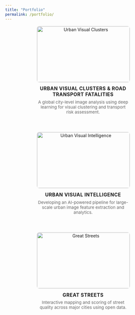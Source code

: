 ```yaml
---
title: "Portfolio"
permalink: /portfolio/
---
```


<style>
.project-grid {
  display: flex;
  flex-wrap: wrap;
  gap: 2em;
  justify-content: center;
}
.project-card {
  width: 300px;
  margin-bottom: 2em;
  text-align: center;
}
.project-card img {
  width: 100%;
  height: 180px;
  object-fit: cover;
  border-radius: 8px;
  border: 1px solid #eee;
}
.project-title {
  font-weight: bold;
  margin-top: 0.7em;
  font-size: 1.1em;
  letter-spacing: 0.04em;
}
.project-desc {
  color: #666;
  margin-top: 0.5em;
  font-size: 0.98em;
}
</style>

<div class="project-grid">

  <div class="project-card">
    <a href="https://your-link.com/project1" target="_blank">
      <img src="/images/project1.jpg" alt="Urban Visual Clusters">
    </a>
    <div class="project-title">URBAN VISUAL CLUSTERS & ROAD TRANSPORT FATALITIES</div>
    <div class="project-desc">
      A global city-level image analysis using deep learning for visual clustering and transport risk assessment.
    </div>
  </div>

  <div class="project-card">
    <a href="https://your-link.com/project2" target="_blank">
      <img src="/images/project2.jpg" alt="Urban Visual Intelligence">
    </a>
    <div class="project-title">URBAN VISUAL INTELLIGENCE</div>
    <div class="project-desc">
      Developing an AI-powered pipeline for large-scale urban image feature extraction and analytics.
    </div>
  </div>

  <div class="project-card">
    <a href="https://your-link.com/project3" target="_blank">
      <img src="/images/project3.jpg" alt="Great Streets">
    </a>
    <div class="project-title">GREAT STREETS</div>
    <div class="project-desc">
      Interactive mapping and scoring of street quality across major cities using open data.
    </div>
  </div>

  <!-- Add more project-cards as needed -->

</div>

